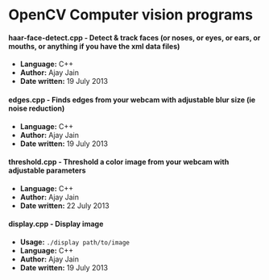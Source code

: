 OpenCV Computer vision programs
================

#### haar-face-detect.cpp - Detect & track faces (or noses, or eyes, or ears, or mouths, or anything if you have the xml data files)
- **Language:** C++
- **Author:** Ajay Jain
- **Date written:** 19 July 2013

#### edges.cpp - Finds edges from your webcam with adjustable blur size (ie noise reduction)
- **Language:** C++
- **Author:** Ajay Jain
- **Date written:** 19 July 2013

#### threshold.cpp - Threshold a color image from your webcam with adjustable parameters
- **Language:** C++  
- **Author:** Ajay Jain  
- **Date written:** 22 July 2013

#### display.cpp - Display image
- **Usage:** `./display path/to/image`
- **Language:** C++
- **Author:** Ajay Jain
- **Date written:** 19 July 2013
